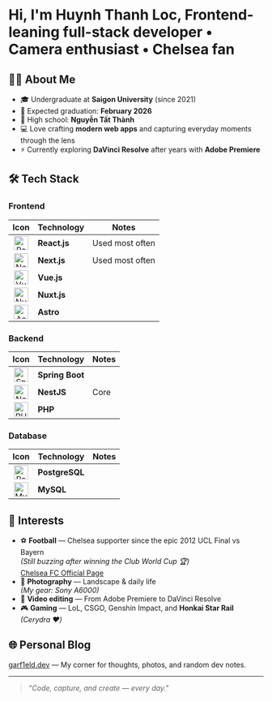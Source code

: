 # Hi, I'm Huynh Thanh Loc, Frontend-leaning full-stack developer • Camera enthusiast • Chelsea fan

## 👨‍💻 About Me
- 🎓 Undergraduate at **Saigon University** (since 2021)  
- 🎯 Expected graduation: **February 2026**  
- 🏫 High school: **Nguyễn Tất Thành**  
- 💻 Love crafting **modern web apps** and capturing everyday moments through the lens  
- ⚡ Currently exploring **DaVinci Resolve** after years with **Adobe Premiere**

## 🛠 Tech Stack

### Frontend
| Icon | Technology | Notes |
|:---:|---|---|
| <img src="https://cdn.jsdelivr.net/gh/devicons/devicon/icons/react/react-original.svg" width="28" height="28" alt="React" loading="lazy" /> | **React.js** | Used most often |
| <img src="https://cdn.jsdelivr.net/gh/devicons/devicon/icons/nextjs/nextjs-original.svg" width="28" height="28" alt="Next.js" loading="lazy" /> | **Next.js** | Used most often |
| <img src="https://cdn.jsdelivr.net/gh/devicons/devicon/icons/vuejs/vuejs-original.svg" width="28" height="28" alt="Vue.js" loading="lazy" /> | **Vue.js** |  |
| <img src="https://cdn.jsdelivr.net/gh/devicons/devicon/icons/nuxtjs/nuxtjs-original.svg" width="28" height="28" alt="Nuxt.js" loading="lazy" /> | **Nuxt.js** |  |
| <img src="https://cdn.jsdelivr.net/gh/devicons/devicon/icons/astro/astro-original.svg" width="28" height="28" alt="Astro" loading="lazy" /> | **Astro** |  |

### Backend
| Icon | Technology | Notes |
|:---:|---|---|
| <img src="https://cdn.jsdelivr.net/gh/devicons/devicon/icons/spring/spring-original.svg" width="28" height="28" alt="Spring Boot" loading="lazy" /> | **Spring Boot** |  |
| <img src="https://cdn.jsdelivr.net/gh/devicons/devicon/icons/nestjs/nestjs-plain.svg" width="28" height="28" alt="NestJS" loading="lazy" /> | **NestJS** | Core |
| <img src="https://cdn.jsdelivr.net/gh/devicons/devicon/icons/php/php-original.svg" width="28" height="28" alt="PHP" loading="lazy" /> | **PHP** |  |

### Database
| Icon | Technology | Notes |
|:---:|---|---|
| <img src="https://cdn.jsdelivr.net/gh/devicons/devicon/icons/postgresql/postgresql-original.svg" width="28" height="28" alt="PostgreSQL" loading="lazy" /> | **PostgreSQL** |  |
| <img src="https://cdn.jsdelivr.net/gh/devicons/devicon/icons/mysql/mysql-original.svg" width="28" height="28" alt="MySQL" loading="lazy" /> | **MySQL** |  |

## 🎯 Interests
- ⚽ **Football** — Chelsea supporter since the epic 2012 UCL Final vs Bayern  
  *(Still buzzing after winning the Club World Cup 🏆)*  
  [Chelsea FC Official Page](https://www.chelseafc.com)
- 📸 **Photography** — Landscape & daily life  
  *(My gear: Sony A6000)*  
- 🎥 **Video editing** — From Adobe Premiere to DaVinci Resolve  
- 🎮 **Gaming** — LoL, CSGO, Genshin Impact, and **Honkai Star Rail** *(Cerydra ❤️)*

## 🌐 Personal Blog
[garf1eld.dev](https://garf1eld.dev) — My corner for thoughts, photos, and random dev notes.

---
> *"Code, capture, and create — every day."*
